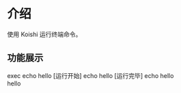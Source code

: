 # 介绍

使用 Koishi 运行终端命令。

## 功能展示

<chat-panel>
<chat-message nickname="Alice">exec echo hello</chat-message>
<chat-message nickname="Koishi">[运行开始] echo hello</chat-message>
<chat-message nickname="Koishi">[运行完毕] echo hello<br/>hello</chat-message>
</chat-panel>
